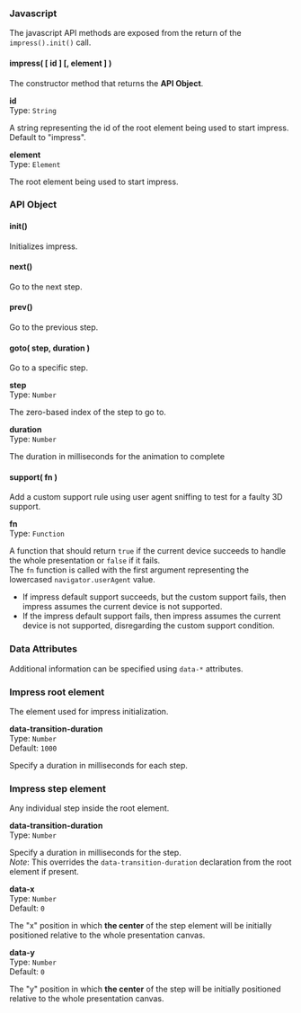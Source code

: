 ### Javascript

The javascript API methods are exposed from the return of the `impress().init()` call.

#### impress( [ id ] [, element ] )

The constructor method that returns the **API Object**.

**id**  
Type: `String`

A string representing the id of the root element being used to start impress. Default to "impress".

**element**  
Type: `Element`

The root element being used to start impress.

### API Object

#### init()

Initializes impress.

#### next()

Go to the next step.

#### prev()

Go to the previous step.

#### goto( step, duration )

Go to a specific step.

**step**  
Type: `Number`

The zero-based index of the step to go to.

**duration**  
Type: `Number`

The duration in milliseconds for the animation to complete

#### support( fn )

Add a custom support rule using user agent sniffing to test for a faulty 3D support.

**fn**  
Type: `Function`  

A function that should return `true` if the current device succeeds to handle the whole presentation or `false` if it fails.  
The `fn` function is called with the first argument representing the lowercased `navigator.userAgent` value.

* If impress default support succeeds, but the custom support fails, then impress assumes the current device is not supported.
* If the impress default support fails, then impress assumes the current device is not supported, disregarding the custom support condition.

### Data Attributes

Additional information can be specified using `data-*` attributes.

### Impress root element

The element used for impress initialization.

**data-transition-duration**  
Type: `Number`  
Default: `1000`

Specify a duration in milliseconds for each step.

### Impress step element

Any individual step inside the root element.

**data-transition-duration**  
Type: `Number`

Specify a duration in milliseconds for the step.  
*Note*: This overrides the `data-transition-duration` declaration from the root element if present.

**data-x**  
Type: `Number`  
Default: `0`

The "x" position in which **the center** of the step element will be initially positioned relative to the whole presentation canvas.

**data-y**  
Type: `Number`  
Default: `0`

The "y" position in which **the center** of the step will be initially positioned relative to the whole presentation canvas.
